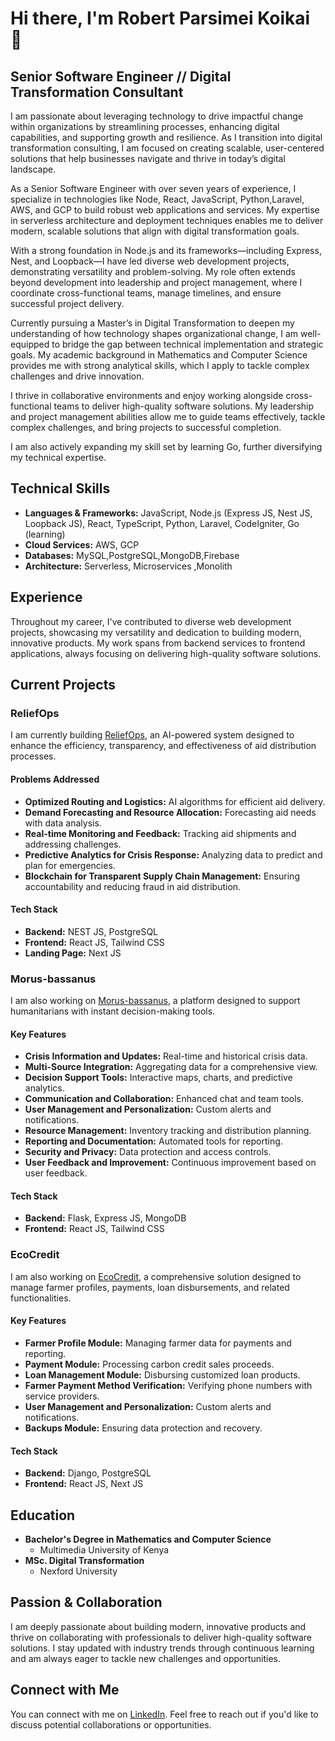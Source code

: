 # Hi there, I'm Robert Parsimei Koikai 👋

## Senior Software Engineer  //   Digital Transformation Consultant

I am passionate about leveraging technology to drive impactful change within organizations by streamlining processes, enhancing digital capabilities, and supporting growth and resilience. As I transition into digital transformation consulting, I am focused on creating scalable, user-centered solutions that help businesses navigate and thrive in today’s digital landscape.

As a Senior Software Engineer with over seven years of experience, I specialize in technologies like Node, React, JavaScript, Python,Laravel, AWS, and GCP to build robust web applications and services. My expertise in serverless architecture and deployment techniques enables me to deliver modern, scalable solutions that align with digital transformation goals.

With a strong foundation in Node.js and its frameworks—including Express, Nest, and Loopback—I have led diverse web development projects, demonstrating versatility and problem-solving. My role often extends beyond development into leadership and project management, where I coordinate cross-functional teams, manage timelines, and ensure successful project delivery.

Currently pursuing a Master’s in Digital Transformation to deepen my understanding of how technology shapes organizational change, I am well-equipped to bridge the gap between technical implementation and strategic goals. My academic background in Mathematics and Computer Science provides me with strong analytical skills, which I apply to tackle complex challenges and drive innovation.

I thrive in collaborative environments and enjoy working alongside cross-functional teams to deliver high-quality software solutions. My leadership and project management abilities allow me to guide teams effectively, tackle complex challenges, and bring projects to successful completion.

I am also actively expanding my skill set by learning Go, further diversifying my technical expertise.


## Technical Skills

- **Languages & Frameworks:** JavaScript, Node.js (Express JS, Nest JS, Loopback JS), React, TypeScript, Python, Laravel, CodeIgniter, Go (learning)
- **Cloud Services:** AWS, GCP
- **Databases:** MySQL,PostgreSQL,MongoDB,Firebase
- **Architecture:** Serverless, Microservices ,Monolith 

## Experience

Throughout my career, I've contributed to diverse web development projects, showcasing my versatility and dedication to building modern, innovative products. My work spans from backend services to frontend applications, always focusing on delivering high-quality software solutions.

## Current Projects

### ReliefOps

I am currently building [ReliefOps](https://reliefops.online/), an AI-powered system designed to enhance the efficiency, transparency, and effectiveness of aid distribution processes.

#### Problems Addressed
- **Optimized Routing and Logistics:** AI algorithms for efficient aid delivery.
- **Demand Forecasting and Resource Allocation:** Forecasting aid needs with data analysis.
- **Real-time Monitoring and Feedback:** Tracking aid shipments and addressing challenges.
- **Predictive Analytics for Crisis Response:** Analyzing data to predict and plan for emergencies.
- **Blockchain for Transparent Supply Chain Management:** Ensuring accountability and reducing fraud in aid distribution.

#### Tech Stack
- **Backend:** NEST JS, PostgreSQL
- **Frontend:** React JS, Tailwind CSS
- **Landing Page:** Next JS

### Morus-bassanus

I am also working on [Morus-bassanus](https://github.com/parsimeikoikai/Morus-bassanus), a platform designed to support humanitarians with instant decision-making tools.

#### Key Features
- **Crisis Information and Updates:** Real-time and historical crisis data.
- **Multi-Source Integration:** Aggregating data for a comprehensive view.
- **Decision Support Tools:** Interactive maps, charts, and predictive analytics.
- **Communication and Collaboration:** Enhanced chat and team tools.
- **User Management and Personalization:** Custom alerts and notifications.
- **Resource Management:** Inventory tracking and distribution planning.
- **Reporting and Documentation:** Automated tools for reporting.
- **Security and Privacy:** Data protection and access controls.
- **User Feedback and Improvement:** Continuous improvement based on user feedback.

#### Tech Stack
- **Backend:** Flask, Express JS, MongoDB
- **Frontend:** React JS, Tailwind CSS

### EcoCredit

I am also working on [EcoCredit](https://ecocredit.pro), a comprehensive solution designed to manage farmer profiles, payments, loan disbursements, and related functionalities.

#### Key Features
- **Farmer Profile Module:** Managing farmer data for payments and reporting.
- **Payment Module:** Processing carbon credit sales proceeds.
- **Loan Management Module:** Disbursing customized loan products.
- **Farmer Payment Method Verification:** Verifying phone numbers with service providers.
- **User Management and Personalization:** Custom alerts and notifications.
- **Backups Module:** Ensuring data protection and recovery.

#### Tech Stack
- **Backend:** Django, PostgreSQL
- **Frontend:** React JS, Next JS

## Education

- **Bachelor's Degree in Mathematics and Computer Science**
  - Multimedia University of Kenya
- **MSc. Digital Transformation**
  - Nexford University

## Passion & Collaboration

I am deeply passionate about building modern, innovative products and thrive on collaborating with professionals to deliver high-quality software solutions. I stay updated with industry trends through continuous learning and am always eager to tackle new challenges and opportunities.

## Connect with Me

You can connect with me on [LinkedIn](https://www.linkedin.com/in/robert-parsimei). Feel free to reach out if you'd like to discuss potential collaborations or opportunities.
